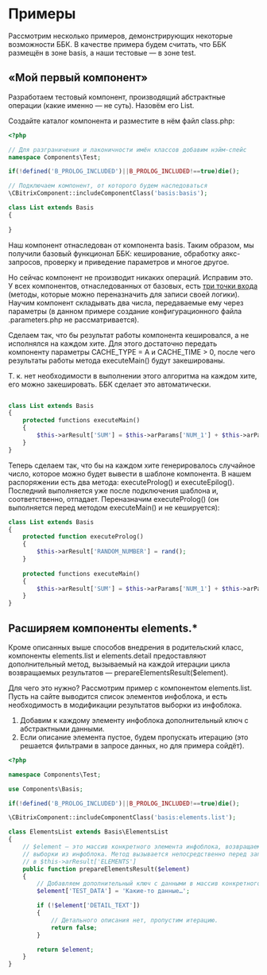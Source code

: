 # Примеры

Рассмотрим несколько примеров, демонстрирующих некоторые возможности ББК. В качестве примера будем считать, что ББК размещён в зоне basis, а наши тестовые — в зоне test.

## «Мой первый компонент»

Разработаем тестовый компонент, производящий абстрактные операции (какие именно — не суть). Назовём его List.

Создайте каталог компонента и разместите в нём файл class.php:

```php
<?php

// Для разграничения и лаконичности имён классов добавим нэйм-спейс
namespace Components\Test;

if(!defined('B_PROLOG_INCLUDED')||B_PROLOG_INCLUDED!==true)die();

// Подключаем компонент, от которого будем наследоваться
\CBitrixComponent::includeComponentClass('basis:basis');

class List extends Basis
{
    
}
```

Наш компонент отнаследован от компонента basis. Таким образом, мы получили базовый функционал ББК: кеширование, обработку аякс-запросов, проверку и приведение параметров и многое другое.

Но сейчас компонент не производит никаких операций.  Исправим это. У всех компонентов, отнаследованных от базовых, есть [три точки входа](#Архитектура) (методы, которые можно переназначить для записи своей логики). Научим компонент складывать два числа, передаваемые ему через параметры (в данном примере создание конфигурационного файла .parameters.php не рассматривается). 

Сделаем так, что бы результат работы компонента кешировался, а не исполнялся на каждом хите. Для этого достаточно передать компоненту параметры CACHE_TYPE = A и CACHE_TIME > 0, после чего результаты работы метода executeMain() будут закешированы.

Т. к. нет необходимости в выполнении этого алгоритма на каждом хите, его можно закешировать. ББК сделает это автоматически.

```php

class List extends Basis
{
    protected functions executeMain()
    {
	    $this->arResult['SUM'] = $this->arParams['NUM_1'] + $this->arParams['NUM_2'];
    }
}
```

Теперь сделаем так, что бы на каждом хите генерировалось случайное число, которое можно будет вывести в шаблоне компонента. В нашем распоряжении есть два метода: executeProlog() и executeEpilog(). Последний выполняется уже после подключения шаблона и, соответственно, отпадает. Переназначим executeProlog() (он выполняется перед методом executeMain() и не кешируется):

```php
class List extends Basis
{
	protected function executeProlog()
	{
		$this->arResult['RANDOM_NUMBER'] = rand();
	}
	
	protected functions executeMain()
    {
	    $this->arResult['SUM'] = $this->arParams['NUM_1'] + $this->arParams['NUM_2'];
    }
}
```

## Расширяем компоненты elements.*

Кроме описанных выше способов внедрения в родительский класс, компоненты elements.list и elements.detail предоставляют дополнительный метод, вызываемый на каждой итерации цикла возвращаемых результатов — prepareElementsResult($element).

Для чего это нужно? Рассмотрим пример с компонентом elements.list. Пусть на сайте выводится список элементов инфоблока, и есть необходимость в модификации результатов выборки из инфоблока.

1. Добавим к каждому элементу инфоблока дополнительный ключ с абстрактными данными.
1. Если описание элемента пустое, будем пропускать итерацию (это решается фильтрами в запросе данных, но для примера сойдёт).

```php
<?php

namespace Components\Test;

use Components\Basis;

if(!defined('B_PROLOG_INCLUDED')||B_PROLOG_INCLUDED!==true)die();

\CBitrixComponent::includeComponentClass('basis:elements.list');

class ElementsList extends Basis\ElementsList
{
	// $element — это массив конкретного элемента инфоблока, возвращаемый в результате
	// выборки из инфоблока. Метод вызывается непосредственно перед записью жлемента
	// в $this->arResult['ELEMENTS']
    public function prepareElementsResult($element)
    {
	    // Добавляем дополнительный ключ с данными в массив конкретного элемента
        $element['TEST_DATA'] = 'Какие-то данные…';

		if (!$element['DETAIL_TEXT'])
		{
			// Детального описания нет, пропустим итерацию.
			return false;
		}

        return $element;
    }
}
```